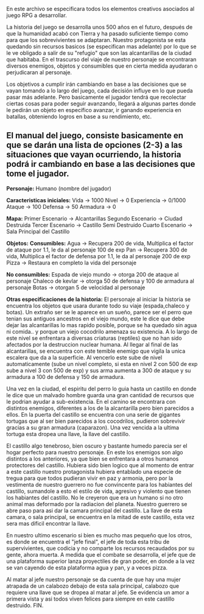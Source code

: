 En este archivo se especificara todos los elementos creativos asociados al juego RPG a desarrollar.

La historia del juego se desarrolla unos 500 años en el futuro, después de que la humanidad acabó con Tierra
y ha pasado suficiente tiempo como para que los sobrevivientes se adaptaran. 
Nuestro protagonista se esta quedando sin recursos basicos (se especifican mas adelante) por lo que se le ve obligado a
salir de su "refugio" que son las alcantarillas de la ciudad que habitaba.
En el trascurso del viaje de nuestro personaje se encontraran diversos enemigos, objetos y consumibles que en cierta
medida ayudaran o perjudicaran al personaje.

Los objetivos a cumplir irán cambiando en base a las decisiones que se vayan tomando a lo
largo del juego, cada decisión influye en lo que pueda pasar más adelante. Pero basicamente el jugador
tendrá que recolectar ciertas cosas para poder seguir avanzando, llegará a algunas partes donde
le pedirán un objeto en específico avanzar, ir ganando experiencia en batallas, obteniendo logros en base
a su rendimiento, etc.

El manual del juego, consiste basicamente en que se darán una lista de opciones (2-3) a las situaciones
que vayan ocurriendo, la historia podrá ir cambiando en base a las decisiones que tome el jugador.
--
**Personaje:** 
Humano (nombre del jugador)

**Caracteristicas iniciales:**
Vida -> 1000
Nivel -> 0
Experiencia -> 0/1000
Ataque -> 100
Defensa -> 50 
Armadura -> 0


**Mapa:** 
Primer Escenario -> Alcantarillas
Segundo Escenario -> Ciudad Destruida
Tercer Escenario -> Castillo Semi Destruido
Cuarto Escenario -> Sala Principal del Castillo      

**Objetos:**
**Consumibles:**
Agua -> Recupera 200 de vida, Multiplica el factor de ataque por 1.1, le da al personaje 100 de exp
Pan -> Recupera 300 de vida, Multiplica el factor de defensa por 1.1, le da al personaje 200 de exp
Pizza -> Restaura en completo la vida del personaje

**No consumibles:**
Espada de viejo mundo -> otorga 200 de ataque al personaje
Chaleco de kevlar -> otorga 50 de defensa y 100 de armadura al personaje
Botas -> otorgan 5 de velocidad al personaje

**Otras especificaciones de la historia:**
El personaje al iniciar la historia se encuentra los objetos que usara durante todo su viaje (espada,chaleco y botas).
Un extraño ser se le aparece en un sueño, parece ser el perro que tenian sus antiguos ancestros en el viejo mundo, este
le dice que debe dejar las alcantarillas lo mas rapido posible, porque se ha quedado sin agua ni comida.. y porque 
un viejo cocodrilo amenaza su existencia. A lo largo de este nivel se enfrentara a diversas criaturas (reptiles) que no 
han sido afectados por la destruccion nuclear humana. Al llegar al final de las alcantarillas, se encuentra con este 
temible enemigo que vigila la unica escalera que da a la superficie. Al vencerlo este sube de nivel automaticamente 
(sube un nivel completo, si esta en nivel 2 con 500 de exp sube a nivel 3 con 500 de exp) y sus arma aumenta a 300 de
ataque y su armadura a 100 de defensa y 150 de armadura.

Una vez en la ciudad, el espiritu del perro lo guia hasta un castillo en donde le dice que un malvado hombre 
guarda una gran cantidad de recursos que le podrian ayudar a sub-existencia. En el camino se encontrara con distintos
enemigos, diferentes a los de la alcantarilla pero bien parecidos a ellos. En la puerta del castillo se encuentra con 
una serie de gigantes tortugas que al ser bien parecidos a los cocodrilos, pudieron sobrevivir gracias a su gran
armadura (caparazon). Una vez vencida a la ultima tortuga esta dropea una llave, la llave del castillo.

El castillo algo tenebroso, bien oscuro y bastante humedo parecia ser el hogar perfecto para nuestro personaje.
En este los enemigos son algo distintos a los anteriores, ya que bien se enfrentara a otros humanos protectores del
castillo. Hubiera sido bien logico que al momento de entrar a este castillo nuestro protagonista hubiera entablado 
una especie de tregua para que todos pudieran vivir en paz y armonia, pero por la vestimenta de nuestro guerrero no
fue convincente para los habiantes del castillo, sumandole a esto el estilo de vida, agresivo y violento que tienen 
los habiantes del castillo. 
No le creyeron que era un humano si no otro animal mas deformado por la radiacion del planeta.
Nuestro guerrero se abre paso para asi dar la camara principal del castillo. La llave de esta camara, o sala principal,
se encuentra en la mitad de este castillo, esta vez sera mas dificil encontrar la llave.

En nuestro ultimo escenario si bien es mucho mas pequeño que los otros, es donde se encuentra el "jefe final", el
jefe de toda esta tribu de supervivientes, que codicia y no comparte los recursos recaudados por su gente, ahora muerta.
A medida que el combate se desarrolla, el jefe que de una plataforma superior lanza proyectiles de gran poder, en donde
a la vez se van cayendo de esta plataforma agua y pan, y a veces pizza.

Al matar al jefe nuestro personaje se da cuenta de que hay una mujer atrapada de un calabozo debajo de esta sala
principal, calabozo que requiere una llave que se dropea al matar al jefe.
Se evidencia un amor a primera vista y asi todos viven felices para siempre en este castillo destruido.
FIN.





